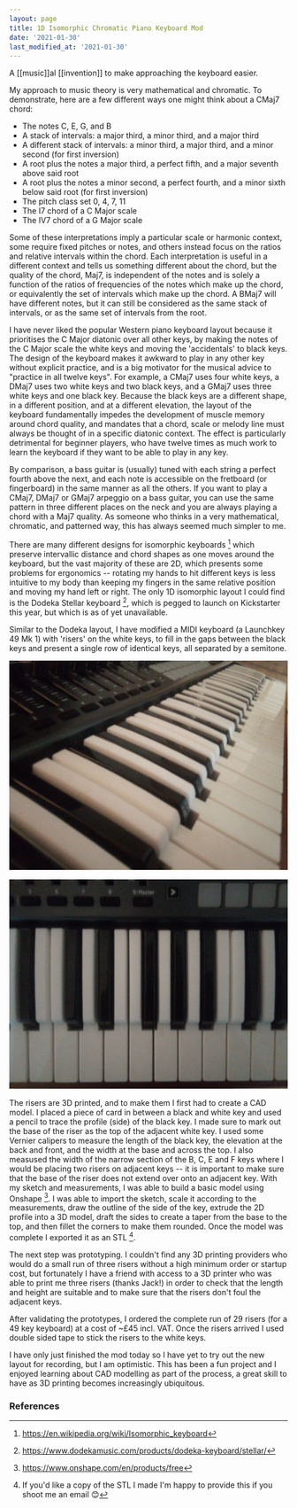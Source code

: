 ```yaml
---
layout: page
title: 1D Isomorphic Chromatic Piano Keyboard Mod
date: '2021-01-30'
last_modified_at: '2021-01-30'
---
```


A [[music]]al [[invention]] to make approaching the keyboard easier.

My approach to music theory is very mathematical and chromatic. To demonstrate, here are a few different ways one might think about a CMaj7 chord:

* The notes C, E, G, and B
* A stack of intervals: a major third, a minor third, and a major third
* A different stack of intervals: a minor third, a major third, and a minor second (for first inversion)
* A root plus the notes a major third, a perfect fifth, and a major seventh above said root
* A root plus the notes a minor second, a perfect fourth, and a minor sixth below said root (for first inversion)
* The pitch class set 0, 4, 7, 11
* The I7 chord of a C Major scale
* The IV7 chord of a G Major scale

Some of these interpretations imply a particular scale or harmonic context, some require fixed pitches or notes, and others instead focus on the ratios and relative intervals within the chord. Each interpretation is useful in a different context and tells us something different about the chord, but the quality of the chord, Maj7, is independent of the notes and is solely a function of the ratios of frequencies of the notes which make up the chord, or equivalently the set of intervals which make up the chord. A BMaj7 will have different notes, but it can still be considered as the same stack of intervals, or as the same set of intervals from the root.

I have never liked the popular Western piano keyboard layout because it prioritises the C Major diatonic over all other keys, by making the notes of the C Major scale the white keys and moving the 'accidentals' to black keys. The design of the keyboard makes it awkward to play in any other key without explicit practice, and is a big motivator for the musical advice to "practice in all twelve keys". For example, a CMaj7 uses four white keys, a DMaj7 uses two white keys and two black keys, and a GMaj7 uses three white keys and one black key. Because the black keys are a different shape, in a different position, and at a different elevation, the layout of the keyboard fundamentally impedes the development of muscle memory around chord quality, and mandates that a chord, scale or melody line must always be thought of in a specific diatonic context. The effect is particularly detrimental for beginner players, who have twelve times as much work to learn the keyboard if they want to be able to play in any key.

By comparison, a bass guitar is (usually) tuned with each string a perfect fourth above the next, and each note is accessible on the fretboard (or fingerboard) in the same manner as all the others. If you want to play a CMaj7, DMaj7 or GMaj7 arpeggio on a bass guitar, you can use the same pattern in three different places on the neck and you are always playing a chord with a Maj7 quality. As someone who thinks in a very mathematical, chromatic, and patterned way, this has always seemed much simpler to me.

There are many different designs for isomorphic keyboards [^1] which preserve intervallic distance and chord shapes as one moves around the keyboard, but the vast majority of these are 2D, which presents some problems for ergonomics -- rotating my hands to hit different keys is less intuitive to my body than keeping my fingers in the same relative position and moving my hand left or right. The only 1D isomorphic layout I could find is the Dodeka Stellar keyboard [^2], which is pegged to launch on Kickstarter this year, but which is as of yet unavailable.

Similar to the Dodeka layout, I have modified a MIDI keyboard (a Launchkey 49 Mk 1) with 'risers' on the white keys, to fill in the gaps between the black keys and present a single row of identical keys, all separated by a semitone.

[![](/assets/img/1d_chromatic_angle.jpg)](/assets/img/1d_chromatic_angle.jpg)

[![](/assets/img/1d_chromatic_top.jpg)](/assets/img/1d_chromatic_top.jpg)

The risers are 3D printed, and to make them I first had to create a CAD model. I placed a piece of card in between a black and white key and used a pencil to trace the profile (side) of the black key. I made sure to mark out the base of the riser as the top of the adjacent white key. I used some Vernier calipers to measure the length of the black key, the elevation at the back and front, and the width at the base and across the top. I also measused the width of the narrow section of the B, C, E and F keys where I would be placing two risers on adjacent keys -- it is important to make sure that the base of the riser does not extend over onto an adjacent key. With my sketch and measurements, I was able to build a basic model using Onshape [^3]. I was able to import the sketch, scale it according to the measurements, draw the outline of the side of the key, extrude the 2D profile into a 3D model, draft the sides to create a taper from the base to the top, and then fillet the corners to make them rounded. Once the model was complete I exported it as an STL [^4].

The next step was prototyping. I couldn't find any 3D printing providers who would do a small run of three risers without a high minimum order or startup cost, but fortunately I have a friend with access to a 3D printer who was able to print me three risers (thanks Jack!) in order to check that the length and height are suitable and to make sure that the risers don't foul the adjacent keys.

After validating the prototypes, I ordered the complete run of 29 risers (for a 49 key keyboard) at a cost of ~£45 incl. VAT. Once the risers arrived I used double sided tape to stick the risers to the white keys.

I have only just finished the mod today so I have yet to try out the new layout for recording, but I am optimistic. This has been a fun project and I enjoyed learning about CAD modelling as part of the process, a great skill to have as 3D printing becomes increasingly ubiquitous.

### References

[^1]: <https://en.wikipedia.org/wiki/Isomorphic_keyboard>
[^2]: <https://www.dodekamusic.com/products/dodeka-keyboard/stellar/>
[^3]: <https://www.onshape.com/en/products/free>
[^4]: If you'd like a copy of the STL I made I'm happy to provide this if you shoot me an email 😊
